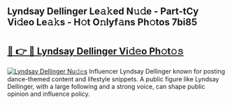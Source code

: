 ## Lyndsay Dellinger Le𝚊𝚔ed N𝚞𝚍e - Part-tCy Vi𝚍eo Le𝚊𝚔s - H𝚘t O𝚗lyf𝚊ns Ph𝚘tos 7bi85

# <h2><a href="http://hf3bz7o.feru.top/?c=Lyndsay+Dellinger">🔗 👉 🔴 Lyndsay Dellinger Vi𝚍𝚎o Ph𝚘t𝚘𝚜</a></h2>

[![Lyndsay Dellinger Nu𝚍𝚎s](https://i.imgur.com/0TWrTi3.gif)](http://hf3bz7o.feru.top/?c=Lyndsay+Dellinger)
Influencer Lyndsay Dellinger known for posting dance-themed content and lifestyle snippets. A public figure like Lyndsay Dellinger, with a large following and a strong voice, can shape public opinion and influence policy. 
